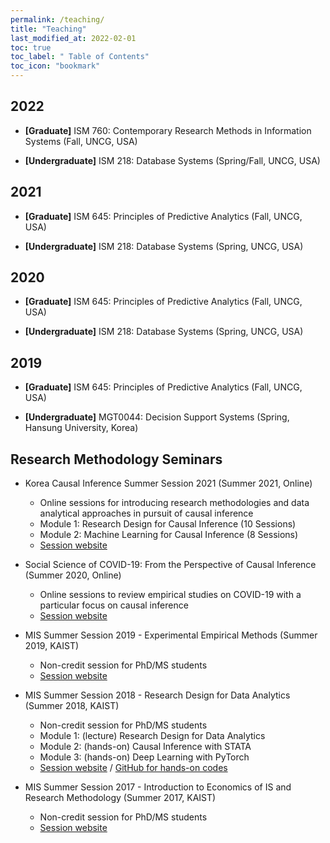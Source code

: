 ```yaml
---
permalink: /teaching/
title: "Teaching"
last_modified_at: 2022-02-01
toc: true
toc_label: " Table of Contents"
toc_icon: "bookmark"
---
```


## 2022
* **[Graduate]** ISM 760: Contemporary Research Methods in Information Systems (Fall, UNCG, USA)

* **[Undergraduate]** ISM 218: Database Systems (Spring/Fall, UNCG, USA)

## 2021
* **[Graduate]** ISM 645: Principles of Predictive Analytics (Fall, UNCG, USA)

* **[Undergraduate]** ISM 218: Database Systems (Spring, UNCG, USA)

## 2020
* **[Graduate]** ISM 645: Principles of Predictive Analytics (Fall, UNCG, USA)

* **[Undergraduate]** ISM 218: Database Systems (Spring, UNCG, USA)

## 2019
* **[Graduate]** ISM 645: Principles of Predictive Analytics (Fall, UNCG, USA)

* **[Undergraduate]** MGT0044: Decision Support Systems (Spring, Hansung University, Korea)


## Research Methodology Seminars
* Korea Causal Inference Summer Session 2021 (Summer 2021, Online)
	* Online sessions for introducing research methodologies and data analytical approaches in pursuit of causal inference
	* Module 1: Research Design for Causal Inference (10 Sessions)
	* Module 2: Machine Learning for Causal Inference (8 Sessions)
	* [Session website][1]

* Social Science of COVID-19: From the Perspective of Causal Inference (Summer 2020, Online)
	* Online sessions to review empirical studies on COVID-19 with a particular focus on causal inference
	* [Session website][2]

* MIS Summer Session 2019 - Experimental Empirical Methods (Summer 2019, KAIST)
	* Non-credit session for PhD/MS students
	* [Session website][3]

* MIS Summer Session 2018 - Research Design for Data Analytics (Summer 2018, KAIST)
	* Non-credit session for PhD/MS students
	* Module 1: (lecture) Research Design for Data Analytics
	* Module 2: (hands-on) Causal Inference with STATA
	* Module 3: (hands-on) Deep Learning with PyTorch
	* [Session website][4] / [GitHub for hands-on codes][5]

* MIS Summer Session 2017 - Introduction to Economics of IS and Research Methodology (Summer 2017, KAIST)
	* Non-credit session for PhD/MS students
	* [Session website][6]

[1]: https://sites.google.com/view/causal-inference2021
[2]: https://sites.google.com/view/social-science-of-covid-19
[3]: https://sites.google.com/view/kaist-mis-session2019
[4]: https://sites.google.com/view/kaist-mis-session2018
[5]: https://github.com/jiyong-park/kaist-summer-session2018
[6]: https://sites.google.com/view/kaist-mis-session2017
